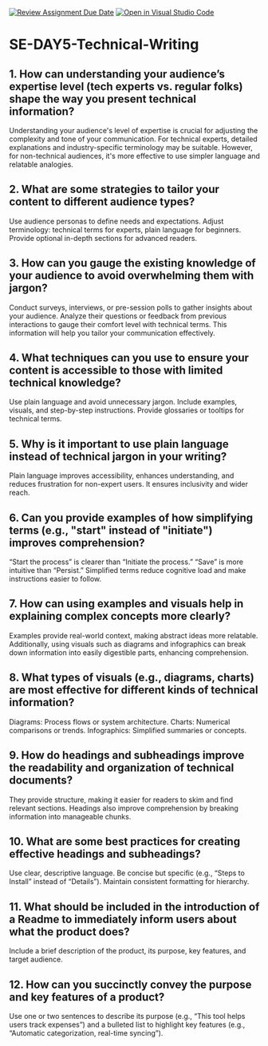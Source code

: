 [![Review Assignment Due Date](https://classroom.github.com/assets/deadline-readme-button-22041afd0340ce965d47ae6ef1cefeee28c7c493a6346c4f15d667ab976d596c.svg)](https://classroom.github.com/a/zsAR-pyY)
[![Open in Visual Studio Code](https://classroom.github.com/assets/open-in-vscode-2e0aaae1b6195c2367325f4f02e2d04e9abb55f0b24a779b69b11b9e10269abc.svg)](https://classroom.github.com/online_ide?assignment_repo_id=17320160&assignment_repo_type=AssignmentRepo)
# SE-DAY5-Technical-Writing
## 1. How can understanding your audience’s expertise level (tech experts vs. regular folks) shape the way you present technical information?
Understanding your audience's level of expertise is crucial for adjusting the complexity and tone of your communication. For technical experts, detailed explanations and industry-specific terminology may be suitable. However, for non-technical audiences, it's more effective to use simpler language and relatable analogies.
## 2. What are some strategies to tailor your content to different audience types?
Use audience personas to define needs and expectations.
Adjust terminology: technical terms for experts, plain language for beginners.
Provide optional in-depth sections for advanced readers.
## 3. How can you gauge the existing knowledge of your audience to avoid overwhelming them with jargon?
Conduct surveys, interviews, or pre-session polls to gather insights about your audience. Analyze their questions or feedback from previous interactions to gauge their comfort level with technical terms. This information will help you tailor your communication effectively.
## 4. What techniques can you use to ensure your content is accessible to those with limited technical knowledge?
Use plain language and avoid unnecessary jargon.
Include examples, visuals, and step-by-step instructions.
Provide glossaries or tooltips for technical terms.
## 5. Why is it important to use plain language instead of technical jargon in your writing?
Plain language improves accessibility, enhances understanding, and reduces frustration for non-expert users. It ensures inclusivity and wider reach.
## 6. Can you provide examples of how simplifying terms (e.g., "start" instead of "initiate") improves comprehension?
“Start the process” is clearer than “Initiate the process.”
“Save” is more intuitive than “Persist.”
Simplified terms reduce cognitive load and make instructions easier to follow.
## 7. How can using examples and visuals help in explaining complex concepts more clearly?
Examples provide real-world context, making abstract ideas more relatable. Additionally, using visuals such as diagrams and infographics can break down information into easily digestible parts, enhancing comprehension.
## 8. What types of visuals (e.g., diagrams, charts) are most effective for different kinds of technical information?
Diagrams: Process flows or system architecture.
Charts: Numerical comparisons or trends.
Infographics: Simplified summaries or concepts.
## 9. How do headings and subheadings improve the readability and organization of technical documents?
They provide structure, making it easier for readers to skim and find relevant sections. Headings also improve comprehension by breaking information into manageable chunks.
## 10. What are some best practices for creating effective headings and subheadings?
Use clear, descriptive language.
Be concise but specific (e.g., “Steps to Install” instead of “Details”).
Maintain consistent formatting for hierarchy.
## 11. What should be included in the introduction of a Readme to immediately inform users about what the product does?
Include a brief description of the product, its purpose, key features, and target audience.
## 12. How can you succinctly convey the purpose and key features of a product?
Use one or two sentences to describe its purpose (e.g., “This tool helps users track expenses”) and a bulleted list to highlight key features (e.g., “Automatic categorization, real-time syncing”).
